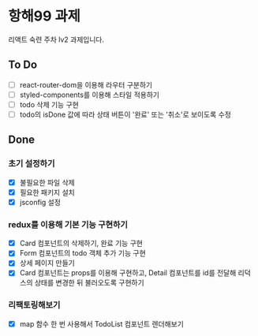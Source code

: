# 항해99 과제

리액트 숙련 주차 lv2 과제입니다.

## To Do

- [ ] react-router-dom을 이용해 라우터 구분하기
- [ ] styled-components를 이용해 스타일 적용하기
- [ ] todo 삭제 기능 구현
- [ ] todo의 isDone 값에 따라 상태 버튼이 '완료' 또는 '취소'로 보이도록 수정

## Done

### 초기 설정하기

- [x] 불필요한 파일 삭제
- [x] 필요한 패키지 설치
- [x] jsconfig 설정

### redux를 이용해 기본 기능 구현하기

- [x] Card 컴포넌트의 삭제하기, 완료 기능 구현
- [x] Form 컴포넌트의 todo 객체 추가 기능 구현
- [x] 상세 페이지 만들기
- [x] Card 컴포넌트는 props를 이용해 구현하고, Detail 컴포넌트를 id를 전달해 리덕스의 상태를 변경한 뒤 불러오도록 구현하기

### 리팩토링해보기

- [x] map 함수 한 번 사용해서 TodoList 컴포넌트 렌더해보기
